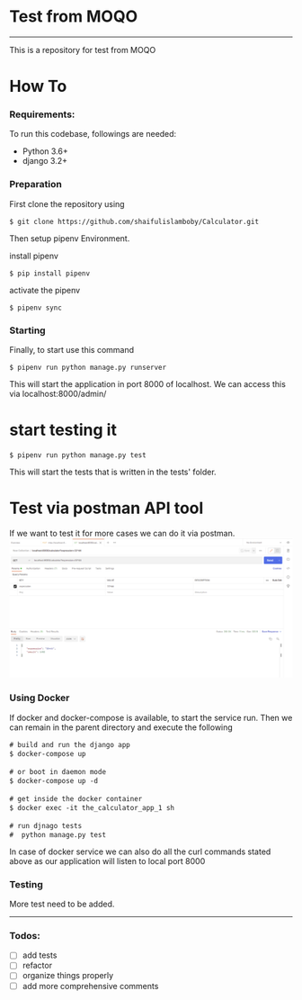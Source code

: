 #  Test from MOQO

---

This is a repository for test from MOQO

# How To

### Requirements:

To run this codebase, followings are needed:
- Python 3.6+
- django 3.2+

### Preparation

First clone the repository using
```
$ git clone https://github.com/shaifulislamboby/Calculator.git
```


Then setup pipenv Environment.

install pipenv
```
$ pip install pipenv
```
activate the pipenv
```
$ pipenv sync
```


### Starting

Finally, to start use this command
```
$ pipenv run python manage.py runserver
```
This will start the application in port 8000 of localhost.
We can access this via localhost:8000/admin/


# start testing it
```
$ pipenv run python manage.py test
```
 This will start the tests that is written in the tests' folder.

# Test via postman API tool
If we want to test it for more cases we can do it via postman.
![alt text](postman_test.PNG "Title")


### Using Docker

If docker and docker-compose is available, to start the service run. Then we can remain in the parent directory
and execute the following 
```
# build and run the django app
$ docker-compose up

# or boot in daemon mode
$ docker-compose up -d 

# get inside the docker container
$ docker exec -it the_calculator_app_1 sh

# run djnago tests
#  python manage.py test

```
In case of docker service we can also do all the curl commands stated above as our application will listen 
to local port 8000

### Testing
More test need to be added.

---

### Todos:

- [ ] add tests
- [ ] refactor
- [ ] organize things properly
- [ ] add more comprehensive comments